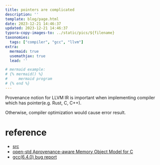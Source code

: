 ```yaml
---
title: pointers are complicated
description: ''
template: blog/page.html
date: 2023-12-21 14:46:37
updated: 2023-12-21 14:46:37
typora-copy-images-to: ../static/pics/${filename}
taxonomies:
  tags: ["compiler", "gcc", "llvm"]
extra:
  mermaid: true
  usemathjax: true
  lead: ''

# mermaid example: 
# {% mermaid() %}
#     mermaid program
# {% end %}
---
```


Provenance notion for LLVM IR is important when implementing compiler which has pointer(e.g. Rust, C, C++).

Otherwise, compiler optimization would cause error result.

# reference
- [src](https://www.ralfj.de/blog/2020/12/14/provenance.html)
- [open-std Aprovenance-aware Memory Object Model for C](https://www.open-std.org/jtc1/sc22/wg14/www/docs/n3005.pdf)
- [gcc(6.4.0) bug report](https://gcc.gnu.org/bugzilla/show_bug.cgi?id=82282s)
